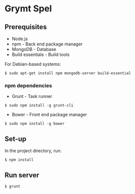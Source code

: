 Grymt Spel
==========

## Prerequisites
* Node.js
* npm - Back end package manager
* MongoDB - Database
* Build essentials - Build tools

For Debian-based systems:
```
$ sudo apt-get install npm mongodb-server build-essential
```

### npm dependencies
* Grunt - Task runner
```
$ sudo npm install -g grunt-cli
```
* Bower - Front end package manager
```
$ sudo npm install -g bower
```

## Set-up
In the project directory, run:
```
$ npm install
```

## Run server
```
$ grunt
```
